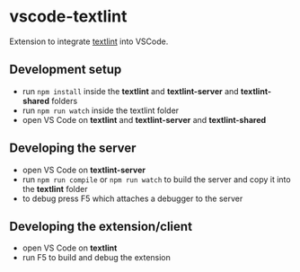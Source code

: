 # vscode-textlint

Extension to integrate [textlint](https://textlint.github.io/) into VSCode.

## Development setup

* run `npm install` inside the **textlint** and **textlint-server** and **textlint-shared** folders
* run `npm run watch` inside the textlint folder
* open VS Code on **textlint** and **textlint-server** and **textlint-shared**

## Developing the server

* open VS Code on **textlint-server**
* run `npm run compile` or `npm run watch` to build the server and copy it into the **textlint** folder
* to debug press F5 which attaches a debugger to the server

## Developing the extension/client

* open VS Code on **textlint**
* run F5 to build and debug the extension

